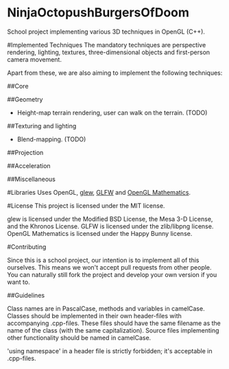 NinjaOctopushBurgersOfDoom
==========================

School project implementing various 3D techniques in OpenGL (C++).

#Implemented Techniques
The mandatory techniques are perspective rendering, lighting, textures, three-dimensional objects and first-person camera movement.

Apart from these, we are also aiming to implement the following techniques:

##Core

##Geometry
* Height-map terrain rendering, user can walk on the terrain. (TODO)

##Texturing and lighting
* Blend-mapping. (TODO)

##Projection

##Acceleration

##Miscellaneous

#Libraries
Uses OpenGL, [glew](http://glew.sourceforge.net/), [GLFW](http://www.glfw.org/) and [OpenGL Mathematics](http://glm.g-truc.net/0.9.6/index.html).

#License
This project is licensed under the MIT license.

glew is licensed under the Modified BSD License, the Mesa 3-D License, and the Khronos License. GLFW is licensed under the zlib/libpng license. OpenGL Mathematics is licensed under the Happy Bunny license.

#Contributing

Since this is a school project, our intention is to implement all of this ourselves. This means we won't accept pull requests from other people. You can naturally still fork the project and develop your own version if you want to.

##Guidelines

Class names are in PascalCase, methods and variables in camelCase. Classes should be implemented in their own header-files with accompanying .cpp-files. These files should have the same filename as the name of the class (with the same capitalization). Source files implementing other functionality should be named in camelCase.

'using namespace' in a header file is strictly forbidden; it's acceptable in .cpp-files.
